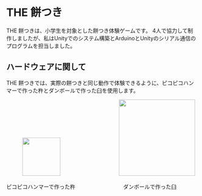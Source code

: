 # THE 餅つき
THE 餅つきは、小学生を対象とした餅つき体験ゲームです。
4人で協力して制作しましたが、私はUnityでのシステム構築とArduinoとUnityのシリアル通信のプログラムを担当しました。


## ハードウェアに関して
THE 餅つきでは、実際の餅つきと同じ動作で体験できるように、ピコピコハンマーで作った杵とダンボールで作った臼を使用します。

　　　<img src="https://github.com/Take-Kai/TheMochitsuki/assets/169955027/dbebed15-702d-4dd0-ac5d-fc1c5b6c9fd5" width="100">　　　　　　　　　　　<img src="https://github.com/Take-Kai/TheMochitsuki/assets/169955027/cb90d316-6fca-4d89-b8cc-3be6fd3a3ff8"  width="200">

ピコピコハンマーで作った杵　　　　　　　　　ダンボールで作った臼

